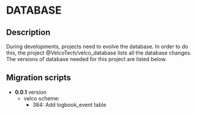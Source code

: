 # DATABASE

## Description

During developments, projects need to evolve the database.
In order to do this, the project @VelcoTech/velco_database lists all the database changes.
The versions of database needed for this project are listed below.

## Migration scripts

- **0.0.1** version
    - velco scheme:
        - 384: Add logbook_event table
